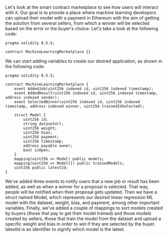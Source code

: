 Let's look at the smart contract marketplace to see how users will interact with it. Our goal is to provide a place where machine learning developers can upload their model with a payment in Ethereum with the aim of getting the solution from several sellers, from which a winner will be selected based on the error or the buyer's choice. Let's take a look at the following code:

```
pragma solidity 0.5.5;

contract MachineLearningMarketplace {}
```

We can start adding variables to create our desired application, as shown in the following code:

```
pragma solidity 0.5.5;

contract MachineLearningMarketplace {
    event AddedJob(uint256 indexed id, uint256 indexed timestamp);
    event AddedResult(uint256 indexed id, uint256 indexed timestamp, address indexed sender);
    event SelectedWinner(uint256 indexed id, uint256 indexed timestamp, address indexed winner, uint256 trainedIdSelected);

    struct Model {
        uint256 id;
        string datasetUrl;
        uint256 weight;
        uint256 bias;
        uint256 payment;
        uint256 timestamp;
        address payable owner;
        bool isOpen;
    }
    mapping(uint256 => Model) public models;
    mapping(uint256 => Model[]) public trainedModels;
    uint256 public latestId;
}
```

We've added three events to notify users that a new job or result has been added, as well as when a winner for a proposal is selected. That way, people will be notified when their proposal gets updated. Then we have a struct named Model, which represents our desired linear regression ML model with the dataset, weight, bias, and payment, among other important variables. Finally, we've added a couple of mappings to sort models created by buyers (those that pay to get their model trained) and those models created by sellers, those that train the model from the dataset and upload a specific weight and bias in order to win if they are selected by the buyer. latestId is an identifier to signify which model is the latest.